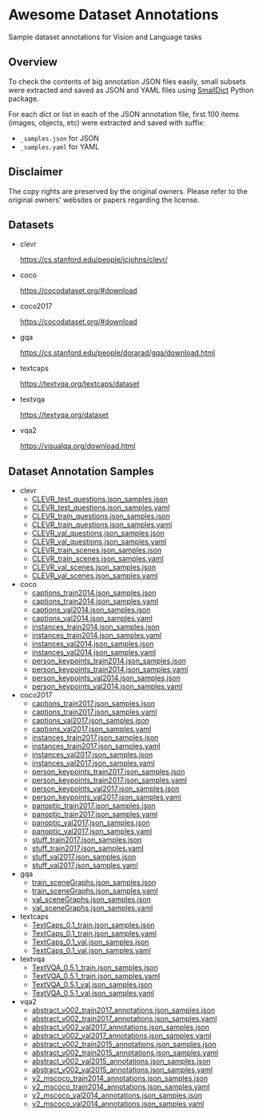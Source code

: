 # Awesome Dataset Annotations

Sample dataset annotations for Vision and Language tasks

## Overview

To check the contents of big annotation JSON files easily, small subsets were extracted and saved as JSON and YAML files using [SmallDict](https://github.com/Minyus/smalldict) Python package.

For each dict or list in each of the JSON annotation file, first 100 items (images, objects, etc) were extracted and saved with suffix:
- `_samples.json` for JSON
- `_samples.yaml` for YAML

## Disclaimer 

The copy rights are preserved by the original owners.
Please refer to the original owners' websites or papers regarding the license.

## Datasets

- clevr

  https://cs.stanford.edu/people/jcjohns/clevr/

- coco

  https://cocodataset.org/#download

- coco2017

  https://cocodataset.org/#download

- gqa

  https://cs.stanford.edu/people/dorarad/gqa/download.html

- textcaps

  https://textvqa.org/textcaps/dataset

- textvqa

  https://textvqa.org/dataset

- vqa2

  https://visualqa.org/download.html

## Dataset Annotation Samples

- clevr
  - [CLEVR_test_questions.json_samples.json](clevr/CLEVR_v1.0/questions/CLEVR_test_questions.json_samples.json)
  - [CLEVR_test_questions.json_samples.yaml](clevr/CLEVR_v1.0/questions/CLEVR_test_questions.json_samples.yaml)
  - [CLEVR_train_questions.json_samples.json](clevr/CLEVR_v1.0/questions/CLEVR_train_questions.json_samples.json)
  - [CLEVR_train_questions.json_samples.yaml](clevr/CLEVR_v1.0/questions/CLEVR_train_questions.json_samples.yaml)
  - [CLEVR_val_questions.json_samples.json](clevr/CLEVR_v1.0/questions/CLEVR_val_questions.json_samples.json)
  - [CLEVR_val_questions.json_samples.yaml](clevr/CLEVR_v1.0/questions/CLEVR_val_questions.json_samples.yaml)
  - [CLEVR_train_scenes.json_samples.json](clevr/CLEVR_v1.0/scenes/CLEVR_train_scenes.json_samples.json)
  - [CLEVR_train_scenes.json_samples.yaml](clevr/CLEVR_v1.0/scenes/CLEVR_train_scenes.json_samples.yaml)
  - [CLEVR_val_scenes.json_samples.json](clevr/CLEVR_v1.0/scenes/CLEVR_val_scenes.json_samples.json)
  - [CLEVR_val_scenes.json_samples.yaml](clevr/CLEVR_v1.0/scenes/CLEVR_val_scenes.json_samples.yaml)
- coco
  - [captions_train2014.json_samples.json](coco/annotations_trainval2014/annotations/captions_train2014.json_samples.json)
  - [captions_train2014.json_samples.yaml](coco/annotations_trainval2014/annotations/captions_train2014.json_samples.yaml)
  - [captions_val2014.json_samples.json](coco/annotations_trainval2014/annotations/captions_val2014.json_samples.json)
  - [captions_val2014.json_samples.yaml](coco/annotations_trainval2014/annotations/captions_val2014.json_samples.yaml)
  - [instances_train2014.json_samples.json](coco/annotations_trainval2014/annotations/instances_train2014.json_samples.json)
  - [instances_train2014.json_samples.yaml](coco/annotations_trainval2014/annotations/instances_train2014.json_samples.yaml)
  - [instances_val2014.json_samples.json](coco/annotations_trainval2014/annotations/instances_val2014.json_samples.json)
  - [instances_val2014.json_samples.yaml](coco/annotations_trainval2014/annotations/instances_val2014.json_samples.yaml)
  - [person_keypoints_train2014.json_samples.json](coco/annotations_trainval2014/annotations/person_keypoints_train2014.json_samples.json)
  - [person_keypoints_train2014.json_samples.yaml](coco/annotations_trainval2014/annotations/person_keypoints_train2014.json_samples.yaml)
  - [person_keypoints_val2014.json_samples.json](coco/annotations_trainval2014/annotations/person_keypoints_val2014.json_samples.json)
  - [person_keypoints_val2014.json_samples.yaml](coco/annotations_trainval2014/annotations/person_keypoints_val2014.json_samples.yaml)
- coco2017
  - [captions_train2017.json_samples.json](coco2017/annotations_trainval2017/annotations/captions_train2017.json_samples.json)
  - [captions_train2017.json_samples.yaml](coco2017/annotations_trainval2017/annotations/captions_train2017.json_samples.yaml)
  - [captions_val2017.json_samples.json](coco2017/annotations_trainval2017/annotations/captions_val2017.json_samples.json)
  - [captions_val2017.json_samples.yaml](coco2017/annotations_trainval2017/annotations/captions_val2017.json_samples.yaml)
  - [instances_train2017.json_samples.json](coco2017/annotations_trainval2017/annotations/instances_train2017.json_samples.json)
  - [instances_train2017.json_samples.yaml](coco2017/annotations_trainval2017/annotations/instances_train2017.json_samples.yaml)
  - [instances_val2017.json_samples.json](coco2017/annotations_trainval2017/annotations/instances_val2017.json_samples.json)
  - [instances_val2017.json_samples.yaml](coco2017/annotations_trainval2017/annotations/instances_val2017.json_samples.yaml)
  - [person_keypoints_train2017.json_samples.json](coco2017/annotations_trainval2017/annotations/person_keypoints_train2017.json_samples.json)
  - [person_keypoints_train2017.json_samples.yaml](coco2017/annotations_trainval2017/annotations/person_keypoints_train2017.json_samples.yaml)
  - [person_keypoints_val2017.json_samples.json](coco2017/annotations_trainval2017/annotations/person_keypoints_val2017.json_samples.json)
  - [person_keypoints_val2017.json_samples.yaml](coco2017/annotations_trainval2017/annotations/person_keypoints_val2017.json_samples.yaml)
  - [panoptic_train2017.json_samples.json](coco2017/panoptic_annotations_trainval2017/annotations/panoptic_train2017.json_samples.json)
  - [panoptic_train2017.json_samples.yaml](coco2017/panoptic_annotations_trainval2017/annotations/panoptic_train2017.json_samples.yaml)
  - [panoptic_val2017.json_samples.json](coco2017/panoptic_annotations_trainval2017/annotations/panoptic_val2017.json_samples.json)
  - [panoptic_val2017.json_samples.yaml](coco2017/panoptic_annotations_trainval2017/annotations/panoptic_val2017.json_samples.yaml)
  - [stuff_train2017.json_samples.json](coco2017/stuff_annotations_trainval2017/annotations/stuff_train2017.json_samples.json)
  - [stuff_train2017.json_samples.yaml](coco2017/stuff_annotations_trainval2017/annotations/stuff_train2017.json_samples.yaml)
  - [stuff_val2017.json_samples.json](coco2017/stuff_annotations_trainval2017/annotations/stuff_val2017.json_samples.json)
  - [stuff_val2017.json_samples.yaml](coco2017/stuff_annotations_trainval2017/annotations/stuff_val2017.json_samples.yaml)
- gqa
  - [train_sceneGraphs.json_samples.json](gqa/sceneGraphs/train_sceneGraphs.json_samples.json)
  - [train_sceneGraphs.json_samples.yaml](gqa/sceneGraphs/train_sceneGraphs.json_samples.yaml)
  - [val_sceneGraphs.json_samples.json](gqa/sceneGraphs/val_sceneGraphs.json_samples.json)
  - [val_sceneGraphs.json_samples.yaml](gqa/sceneGraphs/val_sceneGraphs.json_samples.yaml)
- textcaps
  - [TextCaps_0.1_train.json_samples.json](textcaps/TextCaps_0.1_train.json_samples.json)
  - [TextCaps_0.1_train.json_samples.yaml](textcaps/TextCaps_0.1_train.json_samples.yaml)
  - [TextCaps_0.1_val.json_samples.json](textcaps/TextCaps_0.1_val.json_samples.json)
  - [TextCaps_0.1_val.json_samples.yaml](textcaps/TextCaps_0.1_val.json_samples.yaml)
- textvqa
  - [TextVQA_0.5.1_train.json_samples.json](textvqa/TextVQA_0.5.1_train.json_samples.json)
  - [TextVQA_0.5.1_train.json_samples.yaml](textvqa/TextVQA_0.5.1_train.json_samples.yaml)
  - [TextVQA_0.5.1_val.json_samples.json](textvqa/TextVQA_0.5.1_val.json_samples.json)
  - [TextVQA_0.5.1_val.json_samples.yaml](textvqa/TextVQA_0.5.1_val.json_samples.yaml)
- vqa2
  - [abstract_v002_train2017_annotations.json_samples.json](vqa2/Annotations_Binary_Train2017_abstract_v002/abstract_v002_train2017_annotations.json_samples.json)
  - [abstract_v002_train2017_annotations.json_samples.yaml](vqa2/Annotations_Binary_Train2017_abstract_v002/abstract_v002_train2017_annotations.json_samples.yaml)
  - [abstract_v002_val2017_annotations.json_samples.json](vqa2/Annotations_Binary_Val2017_abstract_v002/abstract_v002_val2017_annotations.json_samples.json)
  - [abstract_v002_val2017_annotations.json_samples.yaml](vqa2/Annotations_Binary_Val2017_abstract_v002/abstract_v002_val2017_annotations.json_samples.yaml)
  - [abstract_v002_train2015_annotations.json_samples.json](vqa2/Annotations_Train_abstract_v002/abstract_v002_train2015_annotations.json_samples.json)
  - [abstract_v002_train2015_annotations.json_samples.yaml](vqa2/Annotations_Train_abstract_v002/abstract_v002_train2015_annotations.json_samples.yaml)
  - [abstract_v002_val2015_annotations.json_samples.json](vqa2/Annotations_Val_abstract_v002/abstract_v002_val2015_annotations.json_samples.json)
  - [abstract_v002_val2015_annotations.json_samples.yaml](vqa2/Annotations_Val_abstract_v002/abstract_v002_val2015_annotations.json_samples.yaml)
  - [v2_mscoco_train2014_annotations.json_samples.json](vqa2/v2_Annotations_Train_mscoco/v2_mscoco_train2014_annotations.json_samples.json)
  - [v2_mscoco_train2014_annotations.json_samples.yaml](vqa2/v2_Annotations_Train_mscoco/v2_mscoco_train2014_annotations.json_samples.yaml)
  - [v2_mscoco_val2014_annotations.json_samples.json](vqa2/v2_Annotations_Val_mscoco/v2_mscoco_val2014_annotations.json_samples.json)
  - [v2_mscoco_val2014_annotations.json_samples.yaml](vqa2/v2_Annotations_Val_mscoco/v2_mscoco_val2014_annotations.json_samples.yaml)
